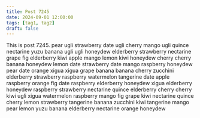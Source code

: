 ```yaml
---
title: Post 7245
date: 2024-09-01 12:00:00
tags: [tag1, tag2]
draft: false
---
```

This is post 7245.
pear
ugli
strawberry
date
ugli
cherry
mango
ugli
quince
nectarine
yuzu
banana
ugli
ugli
honeydew
elderberry
strawberry
nectarine
grape
fig
elderberry
kiwi
apple
mango
lemon
kiwi
honeydew
cherry
cherry
banana
honeydew
lemon
date
strawberry
date
mango
raspberry
honeydew
pear
date
orange
xigua
xigua
grape
banana
banana
cherry
zucchini
elderberry
strawberry
raspberry
watermelon
tangerine
date
apple
raspberry
orange
fig
date
raspberry
elderberry
honeydew
xigua
elderberry
honeydew
raspberry
strawberry
nectarine
quince
elderberry
cherry
cherry
kiwi
ugli
xigua
watermelon
raspberry
mango
fig
grape
kiwi
nectarine
quince
cherry
lemon
strawberry
tangerine
banana
zucchini
kiwi
tangerine
mango
pear
lemon
yuzu
banana
elderberry
nectarine
orange
honeydew
